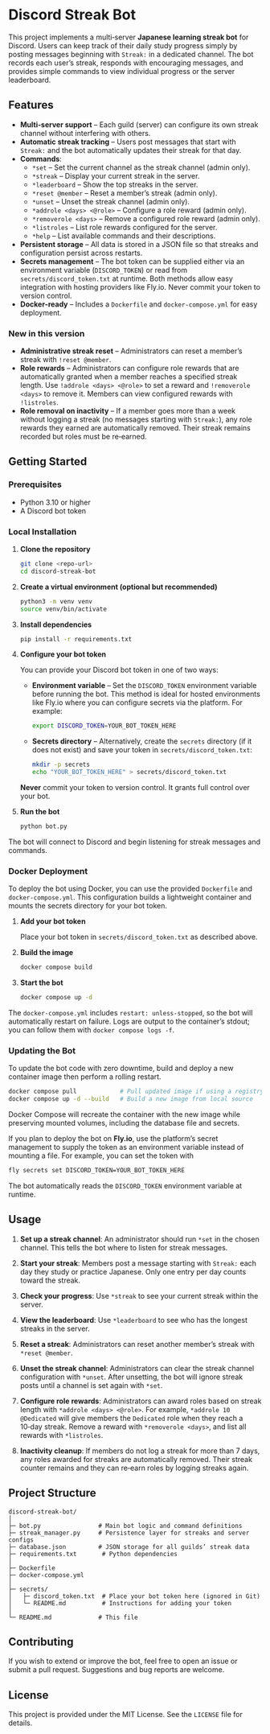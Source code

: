 # Discord Streak Bot

This project implements a multi‑server **Japanese learning streak bot** for
Discord. Users can keep track of their daily study progress simply by
posting messages beginning with `Streak:` in a dedicated channel. The bot
records each user’s streak, responds with encouraging messages, and
provides simple commands to view individual progress or the server
leaderboard.

## Features

* **Multi‑server support** – Each guild (server) can configure its own
  streak channel without interfering with others.
* **Automatic streak tracking** – Users post messages that start with
  `Streak:` and the bot automatically updates their streak for that day.
* **Commands**:
  * `*set` – Set the current channel as the streak channel (admin only).
  * `*streak` – Display your current streak in the server.
  * `*leaderboard` – Show the top streaks in the server.
  * `*reset @member` – Reset a member’s streak (admin only).
  * `*unset` – Unset the streak channel (admin only).
  * `*addrole <days> <@role>` – Configure a role reward (admin only).
  * `*removerole <days>` – Remove a configured role reward (admin only).
  * `*listroles` – List role rewards configured for the server.
  * `*help` – List available commands and their descriptions.
* **Persistent storage** – All data is stored in a JSON file so that
  streaks and configuration persist across restarts.
* **Secrets management** – The bot token can be supplied either via an
  environment variable (`DISCORD_TOKEN`) or read from
  `secrets/discord_token.txt` at runtime. Both methods allow easy
  integration with hosting providers like Fly.io. Never commit your
  token to version control.
* **Docker‑ready** – Includes a `Dockerfile` and `docker-compose.yml` for
  easy deployment.

### New in this version

* **Administrative streak reset** – Administrators can reset a member’s
  streak with `!reset @member`.
* **Role rewards** – Administrators can configure role rewards that are
  automatically granted when a member reaches a specified streak length.
  Use `!addrole <days> <@role>` to set a reward and `!removerole <days>`
  to remove it. Members can view configured rewards with `!listroles`.
* **Role removal on inactivity** – If a member goes more than a week
  without logging a streak (no messages starting with `Streak:`), any
  role rewards they earned are automatically removed. Their streak
  remains recorded but roles must be re‑earned.

## Getting Started

### Prerequisites

* Python 3.10 or higher
* A Discord bot token

### Local Installation

1. **Clone the repository**

   ```sh
   git clone <repo-url>
   cd discord-streak-bot
   ```

2. **Create a virtual environment (optional but recommended)**

   ```sh
   python3 -m venv venv
   source venv/bin/activate
   ```

3. **Install dependencies**

   ```sh
   pip install -r requirements.txt
   ```

4. **Configure your bot token**

   You can provide your Discord bot token in one of two ways:

   * **Environment variable** – Set the `DISCORD_TOKEN` environment
     variable before running the bot. This method is ideal for hosted
     environments like Fly.io where you can configure secrets via the
     platform. For example:

     ```sh
     export DISCORD_TOKEN=YOUR_BOT_TOKEN_HERE
     ```

   * **Secrets directory** – Alternatively, create the `secrets` directory
     (if it does not exist) and save your token in
     `secrets/discord_token.txt`:

     ```sh
     mkdir -p secrets
     echo "YOUR_BOT_TOKEN_HERE" > secrets/discord_token.txt
     ```

   **Never** commit your token to version control. It grants full
   control over your bot.

5. **Run the bot**

   ```sh
   python bot.py
   ```

The bot will connect to Discord and begin listening for streak messages
and commands.

### Docker Deployment

To deploy the bot using Docker, you can use the provided
`Dockerfile` and `docker-compose.yml`. This configuration builds a
lightweight container and mounts the secrets directory for your bot
token.

1. **Add your bot token**

   Place your bot token in `secrets/discord_token.txt` as described
   above.

2. **Build the image**

   ```sh
   docker compose build
   ```

3. **Start the bot**

   ```sh
   docker compose up -d
   ```

The `docker-compose.yml` includes `restart: unless-stopped`, so the bot
will automatically restart on failure. Logs are output to the
container’s stdout; you can follow them with `docker compose logs -f`.

### Updating the Bot

To update the bot code with zero downtime, build and deploy a new
container image then perform a rolling restart.

```sh
docker compose pull            # Pull updated image if using a registry
docker compose up -d --build   # Build a new image from local source
```

Docker Compose will recreate the container with the new image while
preserving mounted volumes, including the database file and secrets.

If you plan to deploy the bot on **Fly.io**, use the platform’s
secret management to supply the token as an environment variable
instead of mounting a file. For example, you can set the token with

```sh
fly secrets set DISCORD_TOKEN=YOUR_BOT_TOKEN_HERE
```

The bot automatically reads the `DISCORD_TOKEN` environment variable at
runtime.

## Usage

1. **Set up a streak channel**: An administrator should run `*set` in
   the chosen channel. This tells the bot where to listen for streak
   messages.
2. **Start your streak**: Members post a message starting with
   `Streak:` each day they study or practice Japanese. Only one entry
   per day counts toward the streak.
3. **Check your progress**: Use `*streak` to see your current streak
   within the server.
4. **View the leaderboard**: Use `*leaderboard` to see who has the
   longest streaks in the server.

5. **Reset a streak**: Administrators can reset another member’s streak
   with `*reset @member`.

6. **Unset the streak channel**: Administrators can clear the streak
   channel configuration with `*unset`. After unsetting, the bot will
   ignore streak posts until a channel is set again with `*set`.

7. **Configure role rewards**: Administrators can award roles based on
   streak length with `*addrole <days> <@role>`. For example,
   `*addrole 10 @Dedicated` will give members the `Dedicated` role when
   they reach a 10‑day streak. Remove a reward with
   `*removerole <days>`, and list all rewards with `*listroles`.

8. **Inactivity cleanup**: If members do not log a streak for more
   than 7 days, any roles awarded for streaks are automatically
   removed. Their streak counter remains and they can re‑earn roles by
   logging streaks again.

## Project Structure

```
discord-streak-bot/
│
├─ bot.py                # Main bot logic and command definitions
├─ streak_manager.py     # Persistence layer for streaks and server configs
├─ database.json         # JSON storage for all guilds’ streak data
├─ requirements.txt       # Python dependencies
│
├─ Dockerfile
├─ docker-compose.yml
│
├─ secrets/
│   ├─ discord_token.txt  # Place your bot token here (ignored in Git)
│   └─ README.md          # Instructions for adding your token
│
└─ README.md             # This file
```

## Contributing

If you wish to extend or improve the bot, feel free to open an issue
or submit a pull request. Suggestions and bug reports are welcome.

## License

This project is provided under the MIT License. See the `LICENSE` file
for details.